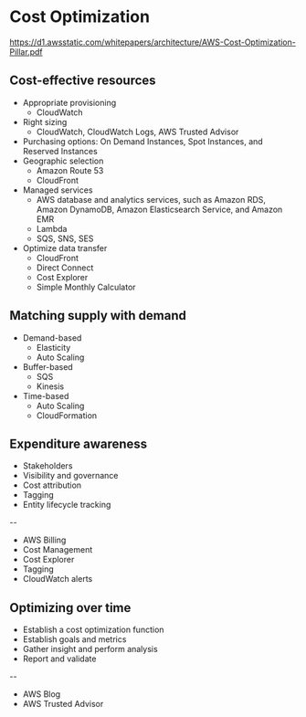 # Cost Optimization
https://d1.awsstatic.com/whitepapers/architecture/AWS-Cost-Optimization-Pillar.pdf

## Cost-effective resources
- Appropriate provisioning
  - CloudWatch
- Right sizing
  - CloudWatch, CloudWatch Logs, AWS Trusted Advisor
- Purchasing options: On Demand Instances, Spot Instances, and Reserved Instances
- Geographic selection
  - Amazon Route 53
  - CloudFront
- Managed services
  - AWS database and analytics services, such as Amazon RDS, Amazon DynamoDB, Amazon Elasticsearch Service, and Amazon EMR
  - Lambda
  - SQS, SNS, SES
- Optimize data transfer
  - CloudFront
  - Direct Connect
  - Cost Explorer
  -  Simple Monthly Calculator

## Matching supply with demand
- Demand-based
  - Elasticity
  - Auto Scaling
- Buffer-based
  - SQS
  - Kinesis
- Time-based
  - Auto Scaling
  - CloudFormation

## Expenditure awareness
- Stakeholders
- Visibility and governance
- Cost attribution
- Tagging
- Entity lifecycle tracking

-- 

- AWS Billing
- Cost Management
- Cost Explorer
- Tagging
- CloudWatch alerts

## Optimizing over time
- Establish a cost optimization function
- Establish goals and metrics
- Gather insight and perform analysis
- Report and validate

--

- AWS Blog
- AWS Trusted Advisor
